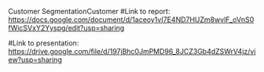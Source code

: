Customer SegmentationCustomer
#Link to  report: https://docs.google.com/document/d/1aceoy1vI7E4ND7HUZm8wvlF_oVnS0fWicSVxY2Yyspg/edit?usp=sharing


#Link to presentation: https://drive.google.com/file/d/197jBhc0JmPMD96_8JCZ3Gb4dZSWrV4jz/view?usp=sharing
